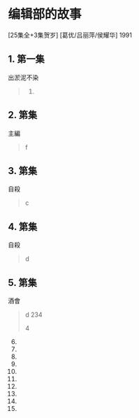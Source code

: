 # 编辑部的故事

[25集全+3集贺岁] [葛优/吕丽萍/侯耀华] 1991

## 1. 第一集

出淤泥不染

> 1. 

## 2. 第集

主編

> f 

## 3. 第集

自殺

> c

## 4. 第集

自殺

> d

## 5. 第集

酒會 

> d
> 234
>
> 4 

6.  
7.  
8.  
9.  
10.  
11.  
12.  
13.  
14.  
15. 

